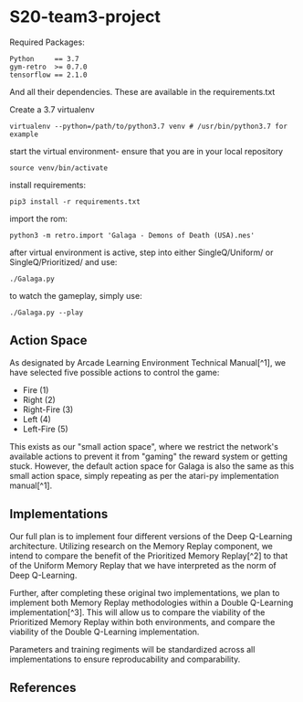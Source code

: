 # S20-team3-project

Required Packages:

    Python     == 3.7
    gym-retro  >= 0.7.0
    tensorflow == 2.1.0
    
And all their dependencies. These are available in the requirements.txt

Create a 3.7 virtualenv

    virtualenv --python=/path/to/python3.7 venv # /usr/bin/python3.7 for example

start the virtual environment- ensure that you are in your local repository

    source venv/bin/activate
    
install requirements:
    
    pip3 install -r requirements.txt
    
import the rom:

    python3 -m retro.import 'Galaga - Demons of Death (USA).nes'

after virtual environment is active, step into either SingleQ/Uniform/ or
SingleQ/Prioritized/ and use:

    ./Galaga.py
    
to watch the gameplay, simply use:

    ./Galaga.py --play

## Action Space
As designated by Arcade Learning Environment Technical Manual[^1], we have
selected five possible actions to control the game:

- Fire       (1)
- Right      (2)
- Right-Fire (3)
- Left       (4)
- Left-Fire  (5)

This exists as our "small action space", where we restrict the network's
available actions to prevent it from "gaming" the reward system or getting
stuck. However, the default action space for Galaga is also the same as this
small action space, simply repeating as per the atari-py implementation manual[^1].

## Implementations
Our full plan is to implement four different versions of the Deep Q-Learning
architecture. Utilizing research on the Memory Replay component, we intend to
compare the benefit of the Prioritized Memory Replay[^2] to that of the Uniform
Memory Replay that we have interpreted as the norm of Deep Q-Learning.

Further, after completing these original two implementations, we plan to
implement both Memory Replay methodologies within a Double Q-Learning
implementation[^3]. This will allow us to compare the viability of the
Prioritized Memory Replay within both environments, and compare the viability of
the Double Q-Learning implementation.

Parameters and training regiments will be standardized across all
implementations to ensure reproducability and comparability.

## References
[1]: https://github.com/openai/atari-py/blob/master/doc/manual/manual.pdf
[2]: https://arxiv.org/abs/1511.05952
[3]: https://arxiv.org/abs/1509.06461f
